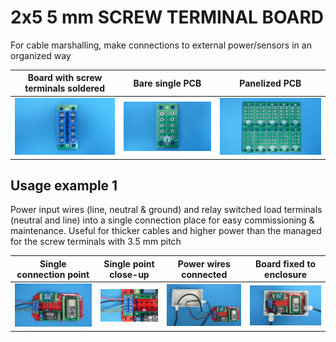 
# 2x5 5 mm SCREW TERMINAL BOARD

For cable marshalling, make connections to external power/sensors in an organized way

Board with screw terminals soldered                                        |Bare single PCB|Panelized PCB|
---------------------------------------------------------------------------|---------------|-------------|
![](/b-screw-terminal-wire-connectors/b05/assets/img/solderedterminals.jpg)|![](/b-screw-terminal-wire-connectors/b05/assets/img/barepcb.jpg)|![](/b-screw-terminal-wire-connectors/b05/assets/img/panel.jpg)


## Usage example 1

Power input wires (line, neutral & ground) and relay switched load terminals (neutral and line) into a single connection place for easy commissioning & maintenance. Useful for thicker cables and higher power than the managed for the screw terminals with 3.5 mm pitch 

Single connection point|Single point close-up|Power wires connected|Board fixed to enclosure|
-----------------------|---------------------|---------------------|------------------------|
![](/b-screw-terminal-wire-connectors/b05/assets/img/singlepoint.jpg)|![](/b-screw-terminal-wire-connectors/b05/assets/img/singlepointcloseup.jpg)|![](/b-screw-terminal-wire-connectors/b05/assets/img/wiresconnection.jpg)|![](/b-screw-terminal-wire-connectors/b05/assets/img/boardfixed.jpg)|

